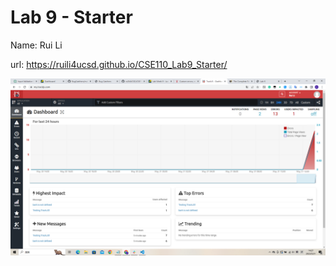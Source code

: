 # Lab 9 - Starter

Name: Rui Li

url: https://ruili4ucsd.github.io/CSE110_Lab9_Starter/

![](screenshot.png)